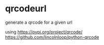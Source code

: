 # qrcodeurl
generate a qrcode for a given url

using https://pypi.org/project/qrcode/
https://github.com/lincolnloop/python-qrcode

